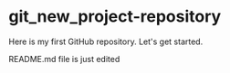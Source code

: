 # git_new_project-repository
Here is my first GitHub repository. Let's get started.

README.md file is just edited
